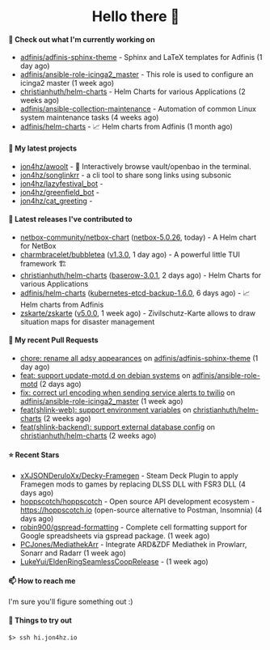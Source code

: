 <h1 align=center>Hello there 👋</h1>

#### 👷 Check out what I'm currently working on

- [adfinis/adfinis-sphinx-theme](https://github.com/adfinis/adfinis-sphinx-theme) - Sphinx and LaTeX templates for Adfinis (1 day ago)
- [adfinis/ansible-role-icinga2_master](https://github.com/adfinis/ansible-role-icinga2_master) - This role is used to configure an icinga2 master (1 week ago)
- [christianhuth/helm-charts](https://github.com/christianhuth/helm-charts) - Helm Charts for various Applications (2 weeks ago)
- [adfinis/ansible-collection-maintenance](https://github.com/adfinis/ansible-collection-maintenance) - Automation of common Linux system maintenance tasks (4 weeks ago)
- [adfinis/helm-charts](https://github.com/adfinis/helm-charts) - 📈 Helm charts from Adfinis (1 month ago)

#### 🌱 My latest projects

- [jon4hz/awoolt](https://github.com/jon4hz/awoolt) - 🐺 Interactively browse vault/openbao in the terminal.
- [jon4hz/songlinkrr](https://github.com/jon4hz/songlinkrr) - a cli tool to share song links using subsonic
- [jon4hz/lazyfestival_bot](https://github.com/jon4hz/lazyfestival_bot) - 
- [jon4hz/greenfield_bot](https://github.com/jon4hz/greenfield_bot) - 
- [jon4hz/cat_greeting](https://github.com/jon4hz/cat_greeting) - 

#### 🔭 Latest releases I've contributed to

- [netbox-community/netbox-chart](https://github.com/netbox-community/netbox-chart) ([netbox-5.0.26](https://github.com/netbox-community/netbox-chart/releases/tag/netbox-5.0.26), today) - A Helm chart for NetBox
- [charmbracelet/bubbletea](https://github.com/charmbracelet/bubbletea) ([v1.3.0](https://github.com/charmbracelet/bubbletea/releases/tag/v1.3.0), 1 day ago) - A powerful little TUI framework 🏗
- [christianhuth/helm-charts](https://github.com/christianhuth/helm-charts) ([baserow-3.0.1](https://github.com/christianhuth/helm-charts/releases/tag/baserow-3.0.1), 2 days ago) - Helm Charts for various Applications
- [adfinis/helm-charts](https://github.com/adfinis/helm-charts) ([kubernetes-etcd-backup-1.6.0](https://github.com/adfinis/helm-charts/releases/tag/kubernetes-etcd-backup-1.6.0), 6 days ago) - 📈 Helm charts from Adfinis
- [zskarte/zskarte](https://github.com/zskarte/zskarte) ([v5.0.0](https://github.com/zskarte/zskarte/releases/tag/v5.0.0), 1 week ago) - Zivilschutz-Karte allows to draw situation maps for disaster management

#### 🔨 My recent Pull Requests

- [chore: rename all adsy appearances](https://github.com/adfinis/adfinis-sphinx-theme/pull/4) on [adfinis/adfinis-sphinx-theme](https://github.com/adfinis/adfinis-sphinx-theme) (1 day ago)
- [feat: support update-motd.d on debian systems](https://github.com/adfinis/ansible-role-motd/pull/7) on [adfinis/ansible-role-motd](https://github.com/adfinis/ansible-role-motd) (2 days ago)
- [fix: correct url encoding when sending service alerts to twilio](https://github.com/adfinis/ansible-role-icinga2_master/pull/127) on [adfinis/ansible-role-icinga2_master](https://github.com/adfinis/ansible-role-icinga2_master) (1 week ago)
- [feat(shlink-web): support environment variables](https://github.com/christianhuth/helm-charts/pull/1251) on [christianhuth/helm-charts](https://github.com/christianhuth/helm-charts) (2 weeks ago)
- [feat(shlink-backend): support external database config](https://github.com/christianhuth/helm-charts/pull/1250) on [christianhuth/helm-charts](https://github.com/christianhuth/helm-charts) (2 weeks ago)

#### ⭐ Recent Stars

- [xXJSONDeruloXx/Decky-Framegen](https://github.com/xXJSONDeruloXx/Decky-Framegen) - Steam Deck Plugin to apply Framegen mods to games by replacing DLSS DLL with FSR3 DLL (4 days ago)
- [hoppscotch/hoppscotch](https://github.com/hoppscotch/hoppscotch) - Open source API development ecosystem - https://hoppscotch.io (open-source alternative to Postman, Insomnia) (4 days ago)
- [robin900/gspread-formatting](https://github.com/robin900/gspread-formatting) - Complete cell formatting support for Google spreadsheets via gspread package. (1 week ago)
- [PCJones/MediathekArr](https://github.com/PCJones/MediathekArr) - Integrate ARD&amp;ZDF Mediathek in Prowlarr, Sonarr and Radarr (1 week ago)
- [LukeYui/EldenRingSeamlessCoopRelease](https://github.com/LukeYui/EldenRingSeamlessCoopRelease) -  (1 week ago)

#### 📫 How to reach me
I'm sure you'll figure something out :)

#### 👀 Things to try out
```
$> ssh hi.jon4hz.io
```